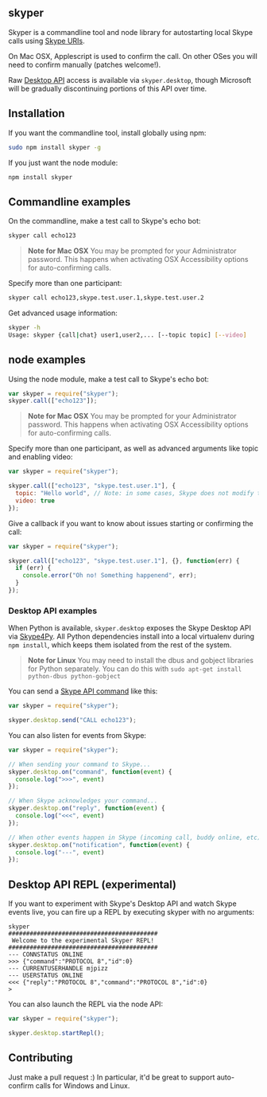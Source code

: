 ## skyper

Skyper is a commandline tool and node library for autostarting local Skype
calls using [Skype URIs](https://dev.skype.com/skype-uri/uri-main).

On Mac OSX, Applescript is used to confirm the call. On other OSes
you will need to confirm manually (patches welcome!).

Raw [Desktop API](http://mjpizz.github.io/skyper/desktop-api-reference)
access is available via `skyper.desktop`, though Microsoft will be gradually
discontinuing portions of this API over time.

## Installation

If you want the commandline tool, install globally using npm:

```bash
sudo npm install skyper -g
```

If you just want the node module:

```bash
npm install skyper
```

## Commandline examples

On the commandline, make a test call to Skype's echo bot:

```bash
skyper call echo123
```

> **Note for Mac OSX**
> You may be prompted for your Administrator password. This happens when
> activating OSX Accessibility options for auto-confirming calls.

Specify more than one participant:

```bash
skyper call echo123,skype.test.user.1,skype.test.user.2
```

Get advanced usage information:

```bash
skyper -h
Usage: skyper {call|chat} user1,user2,... [--topic topic] [--video]
```

## node examples

Using the node module, make a test call to Skype's echo bot:

```javascript
var skyper = require("skyper");
skyper.call(["echo123"]);
```

> **Note for Mac OSX**
> You may be prompted for your Administrator password. This happens when
> activating OSX Accessibility options for auto-confirming calls.

Specify more than one participant, as well as advanced arguments like
topic and enabling video:

```javascript
var skyper = require("skyper");

skyper.call(["echo123", "skype.test.user.1"], {
  topic: "Hello world", // Note: in some cases, Skype does not modify the topic.
  video: true
});
```

Give a callback if you want to know about issues starting or confirming the call:

```javascript
var skyper = require("skyper");

skyper.call(["echo123", "skype.test.user.1"], {}, function(err) {
  if (err) {
    console.error("Oh no! Something happenend", err);
  }
});
```

### Desktop API examples

When Python is available, `skyper.desktop` exposes the Skype Desktop API via
[Skype4Py](https://pypi.python.org/pypi/Skype4Py/). All Python dependencies
install into a local virtualenv during `npm install`, which keeps them isolated
from the rest of the system.

> **Note for Linux**
> You may need to install the dbus and gobject libraries for Python separately.
> You can do this with `sudo apt-get install python-dbus python-gobject`

You can send a [Skype API command](http://mjpizz.github.io/skyper/desktop-api-reference) like this:

```javascript
var skyper = require("skyper");

skyper.desktop.send("CALL echo123");
```

You can also listen for events from Skype:

```javascript
var skyper = require("skyper");

// When sending your command to Skype...
skyper.desktop.on("command", function(event) {
  console.log(">>>", event)
});

// When Skype acknowledges your command...
skyper.desktop.on("reply", function(event) {
  console.log("<<<", event)
});

// When other events happen in Skype (incoming call, buddy online, etc)...
skyper.desktop.on("notification", function(event) {
  console.log("---", event)
});
```

## Desktop API REPL (experimental)

If you want to experiment with Skype's Desktop API and watch Skype events live,
you can fire up a REPL by executing skyper with no arguments:

```
skyper
##########################################
 Welcome to the experimental Skyper REPL!
##########################################
--- CONNSTATUS ONLINE
>>> {"command":"PROTOCOL 8","id":0}
--- CURRENTUSERHANDLE mjpizz
--- USERSTATUS ONLINE
<<< {"reply":"PROTOCOL 8","command":"PROTOCOL 8","id":0}
>
```

You can also launch the REPL via the node API:

```javascript
var skyper = require("skyper");

skyper.desktop.startRepl();
```

## Contributing

Just make a pull request :) In particular, it'd be great to support auto-confirm
calls for Windows and Linux.
